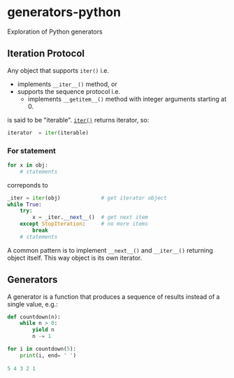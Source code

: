 # generators-python
Exploration of Python generators

## Iteration Protocol

Any object that supports `iter()` i.e.  
  * implements `__iter__()` method, or
  * supports the sequence protocol i.e.
    * implements `__getitem__()` method with integer arguments starting at 0.  
    
is said to be "iterable". [`iter()`](https://docs.python.org/3/library/functions.html#iter) returns iterator, so:
```python
iterator  = iter(iterable)
```

### For statement
```python
for x in obj:
    # statements
```
correponds to 
```python
_iter = iter(obj)             # get iterator object
while True:
    try:
        x = _iter.__next__()  # get next item
    except StopIteration:     # no more items
        break
    # statements
```

A common pattern is to implement `__next__()` and `__iter__()` returning object itself. This way object is its own iterator. 

## Generators
A generator is a function that produces a sequence of results instead of a single value, e.g.:
```python
def countdown(n):
    while n > 0:
        yield n
        n -= 1

for i in countdown(5):
    print(i, end= ' ')
    
5 4 3 2 1
```
